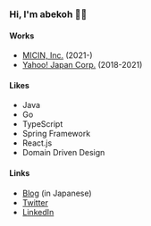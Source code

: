 ### Hi, I'm abekoh 👋😝

#### Works
- [MICIN, Inc.](https://micin.jp/) (2021-)
- [Yahoo! Japan Corp.](https://about.yahoo.co.jp/en/info/) (2018-2021)

#### Likes
- Java
- Go
- TypeScript
- Spring Framework
- React.js
- Domain Driven Design

#### Links
- [Blog](https://blog.abekoh.dev/) (in Japanese)
- [Twitter](https://twitter.com/abekoh_bcky)
- [LinkedIn](https://www.linkedin.com/in/kotaro-abe-328046132/)
